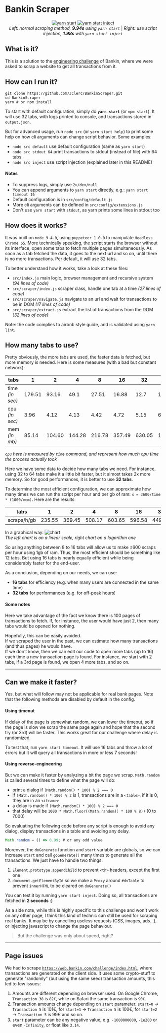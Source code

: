 # Bankin Scraper

<p align="center">
  <a href="https://imgur.com/a/DYMhQ" target="_blank">
    <img src="https://i.imgur.com/ukk3N8F.gif" alt="yarn start" />
  </a>
  <a href="https://imgur.com/a/DYMhQ" target="_blank">
    <img src="https://i.imgur.com/QLxFEKb.gif" alt="yarn start inject" />
  </a>
  <br>
  <em>Left: normal scraping method, <b>9.94s</b> using <code>yarn start</code></em> | <em>Right: use script injection, <b>1.98s</b> with <code>yarn start inject</code></em>
</p>

## What is it?

This is a solution to the [engineering challenge](/CHALLENGE.md) of Bankin, where we were asked to scrap a website to get all transactions from it.

## How can I run it?

```shell
git clone https://github.com/JClerc/BankinScraper.git
cd BankinScraper
yarn # or npm install
```

To start with default configuration, simply do **`yarn start`** (or `npm start`). It will use 32 tabs, with logs printed to console, and transactions stored in `output.json`.

But for advanced usage, run `node src` (or `yarn start help`) to print some help on how cli arguments can change script behavior. Some examples:

- `node src default` use default configuration (same as `yarn start`)
- `node src stdout 64` print transactions to stdout (instead of file) with 64 tabs
- `node src inject` use script injection (explained later in this README)

#### Notes

- To suppress logs, simply use `2>/dev/null`
- You can append arguments to `yarn start` directly, e.g.: `yarn start timeout 16`
- Default configuration is in `src/config/default.js`
- More cli arguments can be defined in `src/config/extensions.js`
- Don't use `yarn start` with `stdout`, as yarn prints some lines in stdout too

## How does it works?

It was built on `node 9.4.0`, using `puppeteer 1.0.0` to manipulate `Headless Chrome 65`.
More technically speaking, the script starts the browser without its interface, open some tabs to fetch multiple pages simultaneously.
As soon as a tab fetched the data, it goes to the next url and so on, until there is no more transactions.
Per default, it will use 32 tabs.

To better understand how it works, take a look at these files:
- `src/index.js` main logic, browser management and recursive system _(94 lines of code)_
- `src/scraper/index.js` scraper class, handle one tab at a time _(27 lines of code)_
- `src/scraper/navigate.js` navigate to an url and wait for transactions to be in DOM _(17 lines of code)_
- `src/scraper/extract.js` extract the list of transactions from the DOM _(32 lines of code)_

Note: the code complies to airbnb style guide, and is validated using `yarn lint`.

## How many tabs to use?

Pretty obviously, the more tabs are used, the faster data is fetched, but more memory is needed.
Here is some measures (with a bad but constant network):

| tabs            | 1      | 2      | 4      | 8      | 16     | 32     | 64      |
|-----------------|--------|--------|--------|--------|--------|--------|---------|
| time _(in sec)_ | 179.51 | 93.16  | 49.1   | 27.51  | 16.88  | 12.7   | 11.66   |
| cpu _(in sec)_  | 3.96   | 4.12   | 4.13   | 4.42   | 4.72   | 5.15   | 6.63    |
| mem _(in mb)_   | 85.14  | 104.60 | 144.28 | 216.78 | 357.49 | 630.05 | 1175.56 |

_`cpu` here is measured by `time` command, and represent how much cpu time the process actually took_

Here we have some data to decide how many tabs we need.
For instance, using 32 to 64 tabs make it a little bit faster, but it almost takes 2x more memory.
So for good performances, it is better to use **32 tabs**.

To determine the most efficient configuration, we can approximate how many times we can run the script per hour and per gb of ram: `x = 3600/time * (1000/mem)`.
Here are the results:

| tabs            | 1      | 2      | 4      | 8      | 16     | 32     | 64      |
|-----------------|--------|--------|--------|--------|--------|--------|---------|
| scraps/h/gb     | 235.55 | 369.45 | 508.17 | 603.65 | 596.58 | 449.91 | 262.64  |

In a graphical way:
![chart](https://i.imgur.com/2FIyYHU.jpg)\
_The left chart is on a linear scale, right chart on a logarithm one_

So using anything between 8 to 16 tabs will allow us to make ±600 scraps per hour using 1gb of ram.
Thus, the most efficient should be something like 12 tabs. But using 16 tabs is nearly equally efficient while being considerably faster for the end-user.

As a conclusion, depending on our needs, we can use:
- **16 tabs** for efficiency (e.g. when many users are connected in the same time)
- **32 tabs** for performances (e.g. for off-peak hours)

#### Some notes

Here we take advantage of the fact we know there is 100 pages of transactions to fetch.
If, for instance, the user would have just 2, then many tabs would be opened for nothing.

Hopefully, this can be easily avoided.\
If we scraped the user in the past, we can estimate how many transactions (and thus pages) he would have.\
If we don't know, then we can edit our code to open more tabs (up to 16) each time a new transaction page is found.
For instance, we start with 2 tabs, if a 3rd page is found, we open 4 more tabs, and so on.

------

## Can we make it faster?

Yes, but what will follow may not be applicable for real bank pages. Note that the following methods are disabled by default in the config.

#### Using timeout

If delay of the page is somewhat random, we can lower the timeout, so if the page is slow we scrap the same page again and hope that the second try (or 3rd) will be faster.
This works great for our challenge where delay is randomized.

To test that, run `yarn start timeout`.
It will use 16 tabs and throw a lot of errors but it will query all transactions in more or less 7 seconds!

#### Using reverse-engineering

But we can make it faster by analyzing a bit the page we scrap. `Math.random` is called several times to define what the page will do:
- print a dialog if `(Math.random() * 100) % 2 === 0`
- if `(Math.random() * 100) % 2` is 1, transactions are in a `<table>`, if it is 0, they are in an `<iframe>`
- a delay is made if `(Math.random() * 100) % 2 === 0`
- that delay will be `1000 * Math.floor((Math.random() * 100 % 8))` (0 to 7000)

So evaluating the following code before any script is enough to avoid any dialog, display transactions in a table and avoiding any delay.
```js
Math.random = () => 0.99; # or any odd value
```

Moreover, the `doGenerate` function and `start` variable are globals, so we can increase `start` and call `goGenerate()` many times to generate all the transactions.
We just have to handle two things:
1. `Element.prototype.appendChild` to prevent `<th>` headers, except the first one
2. `document.getElementById` so we make a `Proxy` around `#dvTable` to prevent `innerHTML` to be cleared on `doGenerate()`

You can test it by running `yarn start inject`. Doing so, all transactions are fetched in **2 seconds** :)

As a side note, while this is highly specific to this challenge and won't work on any other page, I think this kind of technic can still be used for scraping real banks.
It may be by cancelling useless requests (CSS, images, ads...), or injecting javascript to change the page behaviour.

> But the challenge was only about speed, right?

------

## Page issues

We had to scrape [`https://web.bankin.com/challenge/index.html`](https://web.bankin.com/challenge/index.html), where transactions are generated on the client side.
It uses some crypto-stuff to generate "randomly" (but using the same seed) transaction amounts, this led to few issues:

1. Amounts are different depending on browser used. On Google Chrome, `Transaction 38` is `82€`, while on Safari the same transaction is `90€`.
2. Transaction amounts change depending on `start` parameter. `start=0` → `Transaction 5` is 101€, for `start=1` → `Transaction 5` is 100€, for `start=2` → `Transaction 5` is 99€ and so on.
3. `start` parameter can be any negative value, e.g. `-1000000000`, `-1e200` or even `-Infinity`, or float like `3.14`.
